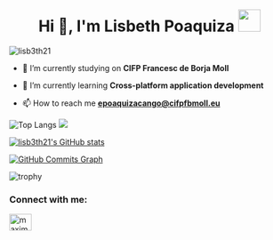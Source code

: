 <h1 align="center">Hi 👋, I'm Lisbeth Poaquiza <img height="40" src="https://emoji.gg/assets/emoji/5887-animalcrossdance.gif"></h1>

<p align="left"> <img src="https://komarev.com/ghpvc/?username=lisb3th21&label=Profile%20views&color=0e75b6&style=flat" alt="lisb3th21" /> </p>

- 🔭 I’m currently studying on **CIFP Francesc de Borja Moll**

- 🌱 I’m currently learning **Cross-platform application development**

- 📫 How to reach me **epoaquizacango@cifpfbmoll.eu**

![Top Langs](https://github-readme-stats.vercel.app/api/top-langs/?username=lisb3th21&title_color=FFA759&icon_color=FFD580&bg_color=1F2430&text_color=ffffff&layout=compact)
<a href="http://www.github.com/lisb3th21">    <img src="https://github-readme-streak-stats.herokuapp.com/?user=lisb3th21&stroke=ffffff&background=1c1917&ring=0891b2&fire=0891b2&currStreakNum=ffffff&currStreakLabel=0891b2&sideNums=ffffff&sideLabels=ffffff&dates=ffffff&hide_border=true" /></a>




<a href="http://www.github.com/lisb3th21"><img src="https://github-readme-stats.vercel.app/api?username=lisb3th21&show_icons=true&hide=prs,&count_private=true&title_color=0891b2&text_color=ffffff&icon_color=0891b2&bg_color=1c1917&hide_border=true&show_icons=true" alt="lisb3th21's GitHub stats" /></a>

<a href="http://www.github.com/lisb3th21"><img src="https://activity-graph.herokuapp.com/graph?username=lisb3th21&bg_color=1c1917&color=ffffff&line=0891b2&point=ffffff&area_color=1c1917&area=true&hide_border=true&custom_title=GitHub%20Commits%20Graph" alt="GitHub Commits Graph" /></a>

![trophy](https://github-profile-trophy.vercel.app/?username=lisb3th21&theme=onedark)

<h3 align="left">Connect with me:</h3>
<p align="left">
<a href="https://twitter.com/lxslis" target="blank"><img align="center" src="https://raw.githubusercontent.com/rahuldkjain/github-profile-readme-generator/master/src/images/icons/Social/twitter.svg" alt="maximofernandez" height="30" width="40" /></a>


